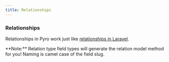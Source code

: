 ```yaml
---
title: Relationships
---
```


### Relationships

Relationships in Pyro work just like [relationships in Laravel](https://laravel.com/docs/5.3/eloquent-relationships).

<div class="alert alert-info">**Note:** Relation type field types will generate the relation model method for you! Naming is camel case of the field slug.</div>
